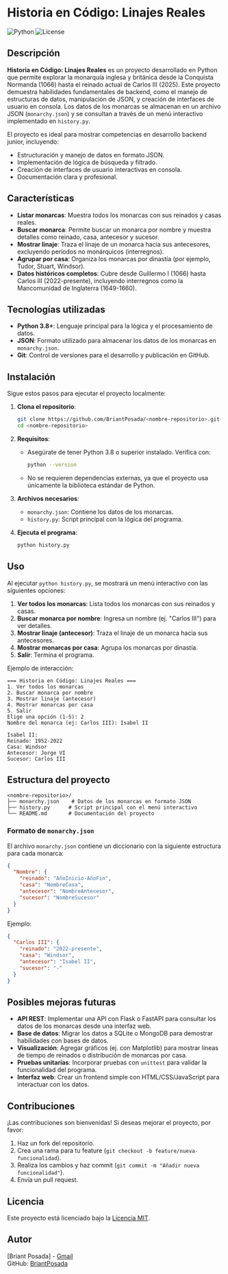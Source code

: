 # Historia en Código: Linajes Reales

![Python](https://img.shields.io/badge/Python-3.8%2B-blue.svg)
![License](https://img.shields.io/badge/License-MIT-green.svg)

## Descripción

**Historia en Código: Linajes Reales** es un proyecto desarrollado en Python que permite explorar la monarquía inglesa y británica desde la Conquista Normanda (1066) hasta el reinado actual de Carlos III (2025). Este proyecto demuestra habilidades fundamentales de backend, como el manejo de estructuras de datos, manipulación de JSON, y creación de interfaces de usuario en consola. Los datos de los monarcas se almacenan en un archivo JSON (`monarchy.json`) y se consultan a través de un menú interactivo implementado en `history.py`.

El proyecto es ideal para mostrar competencias en desarrollo backend junior, incluyendo:
- Estructuración y manejo de datos en formato JSON.
- Implementación de lógica de búsqueda y filtrado.
- Creación de interfaces de usuario interactivas en consola.
- Documentación clara y profesional.

## Características

- **Listar monarcas**: Muestra todos los monarcas con sus reinados y casas reales.
- **Buscar monarca**: Permite buscar un monarca por nombre y muestra detalles como reinado, casa, antecesor y sucesor.
- **Mostrar linaje**: Traza el linaje de un monarca hacia sus antecesores, excluyendo períodos no monárquicos (interregnos).
- **Agrupar por casa**: Organiza los monarcas por dinastía (por ejemplo, Tudor, Stuart, Windsor).
- **Datos históricos completos**: Cubre desde Guillermo I (1066) hasta Carlos III (2022-presente), incluyendo interregnos como la Mancomunidad de Inglaterra (1649-1660).

## Tecnologías utilizadas

- **Python 3.8+**: Lenguaje principal para la lógica y el procesamiento de datos.
- **JSON**: Formato utilizado para almacenar los datos de los monarcas en `monarchy.json`.
- **Git**: Control de versiones para el desarrollo y publicación en GitHub.

## Instalación

Sigue estos pasos para ejecutar el proyecto localmente:

1. **Clona el repositorio**:
   ```bash
   git clone https://github.com/BriantPosada/<nombre-repositorio>.git
   cd <nombre-repositorio>
   ```

2. **Requisitos**:
   - Asegúrate de tener Python 3.8 o superior instalado. Verifica con:
     ```bash
     python --version
     ```
   - No se requieren dependencias externas, ya que el proyecto usa únicamente la biblioteca estándar de Python.

3. **Archivos necesarios**:
   - `monarchy.json`: Contiene los datos de los monarcas.
   - `history.py`: Script principal con la lógica del programa.

4. **Ejecuta el programa**:
   ```bash
   python history.py
   ```

## Uso

Al ejecutar `python history.py`, se mostrará un menú interactivo con las siguientes opciones:

1. **Ver todos los monarcas**: Lista todos los monarcas con sus reinados y casas.
2. **Buscar monarca por nombre**: Ingresa un nombre (ej. "Carlos III") para ver detalles.
3. **Mostrar linaje (antecesor)**: Traza el linaje de un monarca hacia sus antecesores.
4. **Mostrar monarcas por casa**: Agrupa los monarcas por dinastía.
5. **Salir**: Termina el programa.

Ejemplo de interacción:
```
=== Historia en Código: Linajes Reales ===
1. Ver todos los monarcas
2. Buscar monarca por nombre
3. Mostrar linaje (antecesor)
4. Mostrar monarcas por casa
5. Salir
Elige una opción (1-5): 2
Nombre del monarca (ej: Carlos III): Isabel II

Isabel II:
Reinado: 1952-2022
Casa: Windsor
Antecesor: Jorge VI
Sucesor: Carlos III
```

## Estructura del proyecto

```
<nombre-repositorio>/
├── monarchy.json    # Datos de los monarcas en formato JSON
├── history.py      # Script principal con el menú interactivo
└── README.md       # Documentación del proyecto
```

### Formato de `monarchy.json`
El archivo `monarchy.json` contiene un diccionario con la siguiente estructura para cada monarca:
```json
{
  "Nombre": {
    "reinado": "AñoInicio-AñoFin",
    "casa": "NombreCasa",
    "antecesor": "NombreAntecesor",
    "sucesor": "NombreSucesor"
  }
}
```
Ejemplo:
```json
{
  "Carlos III": {
    "reinado": "2022-presente",
    "casa": "Windsor",
    "antecesor": "Isabel II",
    "sucesor": "-"
  }
}
```

## Posibles mejoras futuras

- **API REST**: Implementar una API con Flask o FastAPI para consultar los datos de los monarcas desde una interfaz web.
- **Base de datos**: Migrar los datos a SQLite o MongoDB para demostrar habilidades con bases de datos.
- **Visualización**: Agregar gráficos (ej. con Matplotlib) para mostrar líneas de tiempo de reinados o distribución de monarcas por casa.
- **Pruebas unitarias**: Incorporar pruebas con `unittest` para validar la funcionalidad del programa.
- **Interfaz web**: Crear un frontend simple con HTML/CSS/JavaScript para interactuar con los datos.

## Contribuciones

¡Las contribuciones son bienvenidas! Si deseas mejorar el proyecto, por favor:
1. Haz un fork del repositorio.
2. Crea una rama para tu feature (`git checkout -b feature/nueva-funcionalidad`).
3. Realiza los cambios y haz commit (`git commit -m "Añadir nueva funcionalidad"`).
4. Envía un pull request.

## Licencia

Este proyecto está licenciado bajo la [Licencia MIT](LICENSE).

## Autor

[Briant Posada] - [Gmail](vladmirposada99@gmail.com)  
GitHub: [BriantPosada](https://github.com/BriantPosada)
